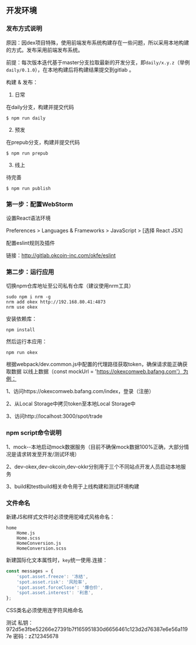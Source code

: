 ## 开发环境 

### 发布方式说明

原因：因dex项目特殊，使用前端发布系统构建存在一些问题，所以采用本地构建的方式。发布采用前端发布系统。

前提：每次版本迭代基于master分支拉取最新的开发分支，即`daily/x.y.z`（举例 `daily/0.1.0`），在本地构建后将构建结果提交到gitlab 。

构建 & 发布：

1. 日常

在daily分支，构建并提交代码

```
$ npm run daily
```

2. 预发

在prepub分支，构建并提交代码

```
$ npm run prepub
```

3. 线上

待完善

```
$ npm run publish
```

### 第一步：配置WebStorm

设置React语法环境

Preferences > Languages & Frameworks > JavaScript > [选择 React JSX]

配置eslint规则及插件

链接：http://gitlab.okcoin-inc.com/okfe/eslint


### 第二步：运行应用

切换npm仓库地址至公司私有仓库（建议使用nrm工具）
```shell
sudo npm i nrm -g
nrm add okex http://192.168.80.41:4873
nrm use okex
```

安装依赖库：

```shell
npm install
```

然后运行本应用：

```shell
npm run okex
```

根据webpack/dev.common.js中配置的代理路径获取token，确保请求能正确获取数据
以线上数据（const mockUrl = 'https://okexcomweb.bafang.com'）为例：

1、访问https://okexcomweb.bafang.com/index，登录（注册）

2、从Local Storage中拷贝token至本地Local Storage中

3、访问http://localhost:3000/spot/trade

### npm script命令说明

1、mock--本地启动mock数据服务（目前不确保mock数据100%正确，大部分情况是请求转发至开发/测试环境）

2、dev-okex,dev-okcoin,dev-okkr分别用于三个不同站点开发人员启动本地服务

3、build和testbuild相关命令用于上线构建和测试环境构建


### 文件命名

新建JS和样式文件时必须使用驼峰式风格命名：

```
home
    Home.js
    Home.scss
    HomeConversion.js
    HomeConversion.scss
```

新建国际化文本属性时，`key`统一使用.连接：

```js
const messages = {
    'spot.asset.freeze': '冻结',
    'spot.asset.risk': '风险率',
    'spot.asset.forceClose': '爆仓价',
    'spot.asset.interest': '利息',
};
```

CSS类名必须使用连字符风格命名


测试
  私钥：972d5e3fbe52266e27391b7f165951830d6656461c123d2d76387e6e56a1197e
  密码：zZ12345678

